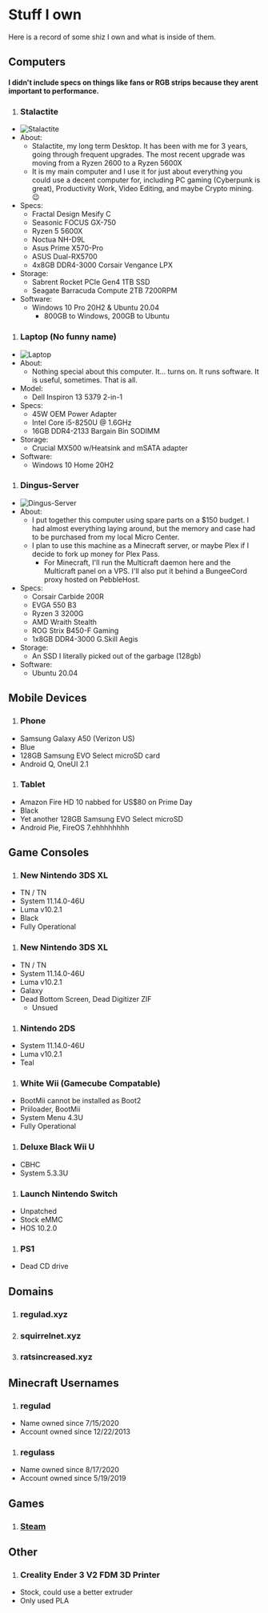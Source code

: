 # Stuff I own

Here is a record of some shiz I own and what is inside of them.

## Computers

#### I didn't include specs on things like fans or RGB strips because they arent important to performance.

1. ### Stalactite
  * ![Stalactite](https://i.imgur.com/linkgoesherewhenimready.png)
  * About:
    * Stalactite, my long term Desktop. It has been with me for 3 years, going through frequent upgrades. The most recent upgrade was moving from a Ryzen 2600 to a Ryzen 5600X
    * It is my main computer and I use it for just about everything you could use a decent computer for, including PC gaming (Cyberpunk is great), Productivity Work, Video Editing, and maybe Crypto mining. 😉
  * Specs:
    * Fractal Design Mesify C
    * Seasonic FOCUS GX-750
    * Ryzen 5 5600X
    * Noctua NH-D9L
    * Asus Prime X570-Pro
    * ASUS Dual-RX5700
    * 4x8GB DDR4-3000 Corsair Vengance LPX
  * Storage:
    * Sabrent Rocket PCIe Gen4 1TB SSD
    * Seagate Barracuda Compute 2TB 7200RPM
  * Software:
    * Windows 10 Pro 20H2 & Ubuntu 20.04
      * 800GB to Windows, 200GB to Ubuntu
1. ### Laptop (No funny name)
  * ![Laptop](https://i.imgur.com/hU3jZ38.jpg)
  * About:
    * Nothing special about this computer. It... turns on. It runs software. It is useful, sometimes. That is all.
  * Model:
    * Dell Inspiron 13 5379 2-in-1
  * Specs:
    * 45W OEM Power Adapter
    * Intel Core i5-8250U @ 1.6GHz
    * 16GB DDR4-2133 Bargain Bin SODIMM
  * Storage:
    * Crucial MX500 w/Heatsink and mSATA adapter
  * Software:
    * Windows 10 Home 20H2
1. ### Dingus-Server
  * ![Dingus-Server](https://i.imgur.com/4tgfjc6.jpg)
  * About:
    * I put together this computer using spare parts on a $150 budget. I had almost everything laying around, but the memory and case had to be purchased from my local Micro Center.
    * I plan to use this machine as a Minecraft server, or maybe Plex if I decide to fork up money for Plex Pass.
      * For Minecraft, I'll run the Multicraft daemon here and the Multicraft panel on a VPS. I'll also put it behind a BungeeCord proxy hosted on PebbleHost.
  * Specs:
    * Corsair Carbide 200R
    * EVGA 550 B3
    * Ryzen 3 3200G
    * AMD Wraith Stealth
    * ROG Strix B450-F Gaming
    * 1x8GB DDR4-3000 G.Skill Aegis
  * Storage:
    * An SSD I literally picked out of the garbage (128gb)
  * Software:
    * Ubuntu 20.04

## Mobile Devices

1. ### Phone
  * Samsung Galaxy A50 (Verizon US)
  * Blue
  * 128GB Samsung EVO Select microSD card
  * Android Q, OneUI 2.1
1. ### Tablet
  * Amazon Fire HD 10 nabbed for US$80 on Prime Day
  * Black
  * Yet another 128GB Samsung EVO Select microSD
  * Android Pie, FireOS 7.ehhhhhhhh

## Game Consoles

1. ### New Nintendo 3DS XL
  * TN / TN
  * System 11.14.0-46U
  * Luma v10.2.1
  * Black
  * Fully Operational
1. ### New Nintendo 3DS XL
  * TN / TN
  * System 11.14.0-46U
  * Luma v10.2.1
  * Galaxy
  * Dead Bottom Screen, Dead Digitizer ZIF
    * Unsued
1. ### Nintendo 2DS
  * System 11.14.0-46U
  * Luma v10.2.1
  * Teal
1. ### White Wii (Gamecube Compatable)
  * BootMii cannot be installed as Boot2
  * Priiloader, BootMii
  * System Menu 4.3U
  * Fully Operational
1. ### Deluxe Black Wii U
  * CBHC
  * System 5.3.3U
1. ### Launch Nintendo Switch
  * Unpatched
  * Stock eMMC
  * HOS 10.2.0
1. ### PS1
  * Dead CD drive

## Domains

1. ### regulad.xyz
1. ### squirrelnet.xyz
1. ### ratsincreased.xyz

## Minecraft Usernames

1. ### regulad
  * Name owned since 7/15/2020
  * Account owned since 12/22/2013
1. ### regulass
  * Name owned since 8/17/2020
  * Account owned since 5/19/2019

## Games

1. ### [Steam](https://steamcommunity.com/id/regulad0/games/?tab=all)

## Other

1. ### Creality Ender 3 V2 FDM 3D Printer
  * Stock, could use a better extruder
  * Only used PLA
